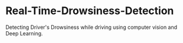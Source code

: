 # Real-Time-Drowsiness-Detection
Detecting Driver's Drowsiness while driving using computer vision and Deep Learning.

